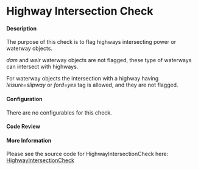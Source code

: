 # Highway Intersection Check

#### Description

The purpose of this check is to flag highways intersecting power or waterway objects.

*dam* and *weir* waterway objects are not flagged, these type of waterways can intersect with highways.

For waterway objects the intersection with a highway having *leisure=slipway* or *ford=yes* tag is allowed, and they are not flagged.

#### Configuration

There are no configurables for this check.

#### Code Review

#### More Information

Please see the source code for HighwayIntersectionCheck here: [HighwayIntersectionCheck](../../src/main/java/org/openstreetmap/atlas/checks/validation/intersections/HighwayIntersectionCheck.java)